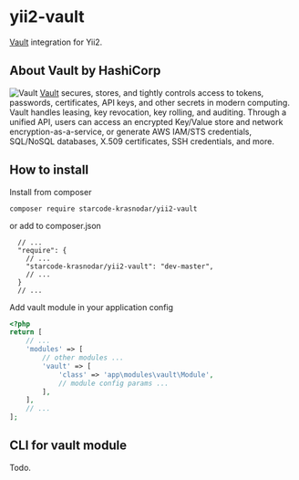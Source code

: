 # yii2-vault
[Vault](https://www.vaultproject.io/) integration for Yii2.
## About Vault by HashiCorp
![Vault](https://www.vaultproject.io/assets/images/hero-95b4a434.png)
[Vault](https://www.vaultproject.io/) secures, stores, and tightly controls access to tokens, passwords, certificates, API keys, and other secrets in modern computing. Vault handles leasing, key revocation, key rolling, and auditing. Through a unified API, users can access an encrypted Key/Value store and network encryption-as-a-service, or generate AWS IAM/STS credentials, SQL/NoSQL databases, X.509 certificates, SSH credentials, and more.
## How to install
Install from composer
```
composer require starcode-krasnodar/yii2-vault
```
or add to composer.json
```
  // ...
  "require": {
    // ...
    "starcode-krasnodar/yii2-vault": "dev-master",
    // ...
  }
  // ...
```
Add vault module in your application config
```php
<?php
return [
    // ...
    'modules' => [
        // other modules ...
        'vault' => [
            'class' => 'app\modules\vault\Module',
            // module config params ...
        ],
    ],
    // ...
];
```
## CLI for vault module
Todo.